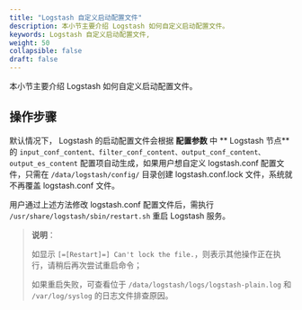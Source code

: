 ```yaml
---
title: "Logstash 自定义启动配置文件"
description: 本小节主要介绍 Logstash 如何自定义启动配置文件。
keywords: Logstash 自定义启动配置文件,
weight: 50
collapsible: false
draft: false
---
```



本小节主要介绍 Logstash 如何自定义启动配置文件。

## 操作步骤

默认情况下， Logstash 的启动配置文件会根据 **配置参数** 中 ** Logstash 节点** 的 `input_conf_content、filter_conf_content、output_conf_content、output_es_content` 配置项自动生成，如果用户想自定义 logstash.conf 配置文件，只需在 `/data/logstash/config/` 目录创建 logstash.conf.lock 文件，系统就不再覆盖  logstash.conf 文件。

用户通过上述方法修改 logstash.conf 配置文件后，需执行 `/usr/share/logstash/sbin/restart.sh` 重启 Logstash 服务。

> **说明**：
>
> 如显示 `[=[Restart]=] Can't lock the file.`，则表示其他操作正在执行，请稍后再次尝试重启命令；
>
> 如果重启失败，可查看位于 `/data/logstash/logs/logstash-plain.log` 和 `/var/log/syslog` 的日志文件排查原因。
